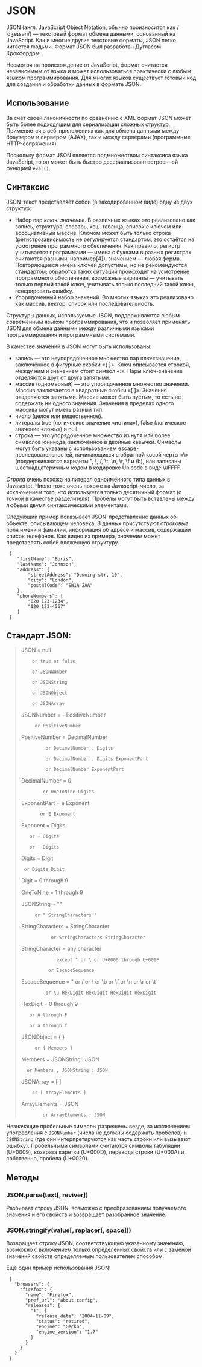 # JSON

JSON (англ. JavaScript Object Notation, обычно произносится как /ˈdʒeɪsən/) — текстовый формат обмена данными, основанный на JavaScript. Как и многие другие текстовые форматы, JSON легко читается людьми. Формат JSON был разработан Дугласом Крокфордом.

Несмотря на происхождение от JavaScript, формат считается независимым от языка и может использоваться практически с любым языком программирования. Для многих языков существует готовый код для создания и обработки данных в формате JSON.

## Использование
За счёт своей лаконичности по сравнению с XML формат JSON может быть более подходящим для сериализации сложных структур. Применяется в веб-приложениях как для обмена данными между браузером и сервером (AJAX), так и между серверами (программные HTTP-сопряжения).

Поскольку формат JSON является подмножеством синтаксиса языка JavaScript, то он может быть быстро десериализован встроенной функцией `eval()`.

## Синтаксис
JSON-текст представляет собой (в закодированном виде) одну из двух структур:

* Набор пар _ключ: значение_. В различных языках это реализовано как запись, структура, словарь, хеш-таблица, список с ключом или ассоциативный массив. Ключом может быть только строка (регистрозависимость не регулируется стандартом, это остаётся на усмотрение программного обеспечения. Как правило, регистр учитывается программами — имена с буквами в разных регистрах считаются разными, например[4]), значением — любая форма. Повторяющиеся имена ключей допустимы, но не рекомендуются стандартом; обработка таких ситуаций происходит на усмотрение программного обеспечения, возможные варианты — учитывать только первый такой ключ, учитывать только последний такой ключ, генерировать ошибку.
* Упорядоченный набор значений. Во многих языках это реализовано как массив, вектор, список или последовательность.

Структуры данных, используемые JSON, поддерживаются любым современным языком программирования, что и позволяет применять JSON для обмена данными между различными языками программирования и программными системами.

В качестве значений в JSON могут быть использованы:

* запись — это неупорядоченное множество пар ключ:значение, заключённое в фигурные скобки «{ }». Ключ описывается строкой, между ним и значением стоит символ «:». Пары ключ-значение отделяются друг от друга запятыми.
* массив (одномерный) — это упорядоченное множество значений. Массив заключается в квадратные скобки «[ ]». Значения разделяются запятыми. Массив может быть пустым, то есть не содержать ни одного значения. Значения в пределах одного массива могут иметь разный тип.
* число (целое или вещественное).
* литералы true (логическое значение «истина»), false (логическое значение «ложь») и null.
* строка — это упорядоченное множество из нуля или более символов юникода, заключённое в двойные кавычки. Символы могут быть указаны с использованием escape-последовательностей, начинающихся с обратной косой черты «\» (поддерживаются варианты \", \\, \/, \t, \n, \r, \f и \b), или записаны шестнадцатеричным кодом в кодировке Unicode в виде \uFFFF.

_Строка_ очень похожа на литерал одноимённого типа данных в Javascript. Число тоже очень похоже на Javascript-число, за исключением того, что используется только десятичный формат (с точкой в качестве разделителя). Пробелы могут быть вставлены между любыми двумя синтаксическими элементами.

Следующий пример показывает JSON-представление данных об объекте, описывающем человека. В данных присутствуют _строковые_ поля имени и фамилии, информация об адресе и массив, содержащий список телефонов. Как видно из примера, _значение_ может представлять собой вложенную структуру.

     {
        "firstName": "Boris",
        "lastName": "Johnson",
        "address": {
            "streetAddress": "Downing str, 10",
            "city": "London",
            "postalCode": "SW1A 2AA"
        },
        "phoneNumbers": [
            "020 123-1234",
            "020 123-4567"
        ]
     }

## Стандарт JSON:

>JSON = null
>
>         or true or false
>
>         or JSONNumber
>
>         or JSONString
>
>         or JSONObject
>
>         or JSONArray
>
>JSONNumber = - PositiveNumber
>
>          or PositiveNumber
>
>PositiveNumber = DecimalNumber
>
>              or DecimalNumber . Digits
>
>              or DecimalNumber . Digits ExponentPart
>
>              or DecimalNumber ExponentPart
>
>DecimalNumber = 0
>
>             or OneToNine Digits
>
>ExponentPart = e Exponent
>
>            or E Exponent
>
>Exponent = Digits
>
>        or + Digits
>
>        or - Digits
>
>Digits = Digit
>
>      or Digits Digit
>
>Digit = 0 through 9
>
>OneToNine = 1 through 9
>
>
>
>JSONString = ""
>
>          or " StringCharacters "
>
>StringCharacters = StringCharacter
>
>                or StringCharacters StringCharacter
>
>StringCharacter = any character
>
>                  except " or \ or U+0000 through U+001F
>
>               or EscapeSequence
>
>EscapeSequence = \" or \/ or \\ or \b or \f or \n or \r or \t
>
>              or \u HexDigit HexDigit HexDigit HexDigit
>
>HexDigit = 0 through 9
>
>        or A through F
>
>        or a through f
>
>
>
>JSONObject = { }
>
>          or { Members }
>
>Members = JSONString : JSON
>
>       or Members , JSONString : JSON
>
>
>
>JSONArray = [ ]
>
>         or [ ArrayElements ]
>
>ArrayElements = JSON
>
>             or ArrayElements , JSON



Незначащие пробельные символы разрешены везде, за исключением употребления с `JSONNumber` (числа не должны содержать пробелов) и `JSONString` (где они интерпретируются как часть строки или вызывают ошибку). Пробельными символами считаются символы табуляции (U+0009), возврата каретки (U+000D), перевода строки (U+000A) и, собственно, пробела (U+0020).
## Методы

### JSON.parse(text[, reviver])
Разбирает строку JSON, возможно с преобразованием получаемого значения и его свойств и возвращает разобранное значение.

### JSON.stringify(value[, replacer[, space]])
Возвращает строку JSON, соответствующую указанному значению, возможно с включением только определённых свойств или с заменой значений свойств определяемым пользователем способом.

Ещё один пример использования JSON:

     {
       "browsers": {
         "firefox": {
           "name": "Firefox",
           "pref_url": "about:config",
           "releases": {
             "1": {
               "release_date": "2004-11-09",
               "status": "retired",
               "engine": "Gecko",
               "engine_version": "1.7"
             }
           }
         }
       }
     }
